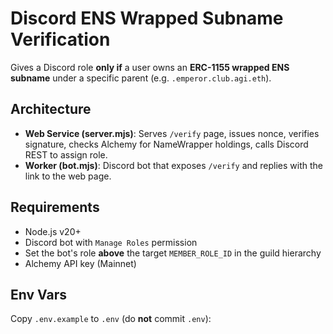 # Discord ENS Wrapped Subname Verification

Gives a Discord role **only if** a user owns an **ERC-1155 wrapped ENS subname** under a specific parent (e.g. `.emperor.club.agi.eth`).

## Architecture

- **Web Service (server.mjs)**: Serves `/verify` page, issues nonce, verifies signature, checks Alchemy for NameWrapper holdings, calls Discord REST to assign role.
- **Worker (bot.mjs)**: Discord bot that exposes `/verify` and replies with the link to the web page.

## Requirements

- Node.js v20+
- Discord bot with `Manage Roles` permission
- Set the bot's role **above** the target `MEMBER_ROLE_ID` in the guild hierarchy
- Alchemy API key (Mainnet)

## Env Vars

Copy `.env.example` to `.env` (do **not** commit `.env`):

